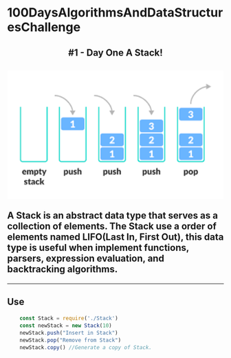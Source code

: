 # 100DaysAlgorithmsAndDataStructuresChallenge
<h2 align="center">#1 - Day One A Stack!<h2>

<p align="center"><img src="https://github.com/lucasdeosantana/100DaysAlgorithmsAndDataStructuresChallenge/blob/main/1Day%20Stack/StackExample.png" width="700"></p>


A Stack is an abstract data type that serves as a collection of elements. The Stack use a order of elements named LIFO(Last In, First Out), this data type is useful when implement functions, parsers, expression evaluation, and backtracking algorithms.

---

## Use

``` javascript
    const Stack = require('./Stack')
    const newStack = new Stack(10)
    newStack.push("Insert in Stack")
    newStack.pop("Remove from Stack")
    newStack.copy() //Generate a copy of Stack.
```